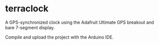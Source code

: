 # terraclock

A GPS-synchronized clock using the Adafruit Ultimate GPS breakout and bare 7-segment display.

Compile and upload the project with the Arduino IDE.
